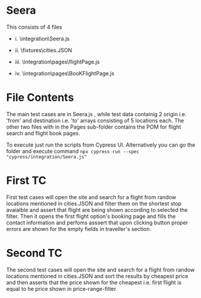 # Seera

This consists of 4 files

  * i.    \integration\Seera.js 
  
  * ii.   \fixtures\cities.JSON
  
  * iii.  \integration\pages\flightPage.js
  
  * iv.   \integration\pages\BooKFlightPage.js
  
  
# File Contents
The main test cases are in Seera.js , while test data containig 2 origin i.e. 'from' and destination i.e. 'to' arrays consisting of 5 locations each.
The other two files with in the Pages sub-folder contains the POM for flight search and flight book pages.


To execute just run the scripts from Cypress UI. Alternatively you can go the folder and execute command `npx cypress run --spec "cypress/integration/Seera.js"`


# First TC
First test cases will open the site and search for a flight from randow locations mentioned in cities.JSON and filter them on the shortest stop avaialble and assert that flight are being shown according to selected the filter. Then it opens the first flight option's booking page and fills the contact information and perfoms asssert that upon clicking button proper errors are shown for the empty fields in traveller's section.


# Second TC
The second test cases will open the site and search for a flight from randow locations mentioned in cities.JSON and sort the results by cheapest price and then asserts that the price shown for the cheapest i.e. first flight is equal to he price shown in price-range-filter.
